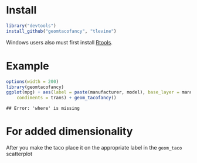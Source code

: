 # Install 

```r
library("devtools")
install_github("geomtacofancy", "tlevine")
```

Windows users also must first install
[Rtools](http://cran.rstudio.com/bin/windows/Rtools/).
 
# Example


```r
options(width = 200)
library(geomtacofancy)
ggplot(mpg) + aes(label = paste(manufacturer, model), base_layer = manufacturer, 
    condiments = trans) + geom_tacofancy()
```

```
## Error: 'where' is missing
```


# For added dimensionality

After you make the taco place it on the appropriate label in the `geom_taco` scatterplot
